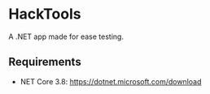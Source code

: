 # HackTools
 A .NET app made for ease testing.

## Requirements
- NET Core 3.8: https://dotnet.microsoft.com/download

